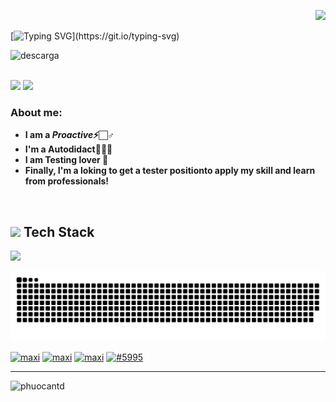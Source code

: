 <!-- ### Hi there 👋 -->
<p align="right"> 
<!--   Views  <br> -->
  <img src="https://profile-counter.glitch.me/MaxiBarbo/count.svg"/>
</p>

[![Typing SVG](https://readme-typing-svg.herokuapp.com?font=Architects+Daughter&color=3FC015FF&size=30&lines=Hello!👋+I'm+a+QA+-+Tester;Manual+and+Automation⚙️;)](https://git.io/typing-svg)

![descarga](https://user-images.githubusercontent.com/86979361/187540414-5f58deaa-2201-456a-b358-d3d37be24dfb.jpg)
<br>
<br>

<p align="left">
  <img height="50%" width="auto" src ="https://github-readme-stats.vercel.app/api?username=MaxiBarbo&show_icons=true&count_private=true&theme=darcula&hide_border=true&hide=issues,contribs&bg_color=00000000">
  <img height="50%" width="auto" src ="https://github-readme-stats.vercel.app/api/top-langs/?username=MaxiBarbo&layout=compact&hide_border=true&theme=darcula&bg_color=00000000&langs_count=6&hide=jupyter%20notebook,tex,css,php"> 
</p><p align="left">
  
  
<h3> About me: </h3>  

  - **I am a ***Proactive***⚡🏻‍♂️**
  - **I'm a Autodidact👩🏻‍💻**
  - **I am Testing lover 🔬**
  - **Finally, I'm a loking to get a tester positionto apply my skill and learn from professionals!**
<!--   - **I'm the founder of [the CodingContributorsLair Organization](https://github.com/CodingContributorsLair/)** -->
  
<!-- ## 🛠&nbsp;Tech Stack -->
<br>
<h2> <img src = "https://media2.giphy.com/media/QssGEmpkyEOhBCb7e1/giphy.gif?cid=ecf05e47a0n3gi1bfqntqmob8g9aid1oyj2wr3ds3mg700bl&rid=giphy.gif" width = 22px> Tech Stack </h2>

<p align="left">

</p>
  
<p align="left">
  <a href="https://skillicons.dev">
    <img src="https://skillicons.dev/icons?i=html,js,css,mysql,react,vscode,figma,docker,selenium,postman,discord,mongodb,ts,github" />
  </a>
</p>

<!-- <p align="center"><img height="15%" width="auto" src="https://raw.githubusercontent.com/KevinPatel04/KevinPatel04/master/header.png"></p>  -->
<!-- <div>
  <img src="https://github.com/Pepyn0/Pepyn0/raw/output/github-contribution-grid-snake.svg" alt="snake"></center>
</div> -->
<p align="center">
  <img  src="https://raw.githubusercontent.com/Elanza-48/Elanza-48/main/resources/img/github-contribution-grid-snake.svg"
   alt="example" />
</p>

<!-- [![GitHub](https://img.shields.io/badge/-Github-000?style=flat&logo=Github&logoColor=white)](https://github.com/Mr-maike)
[![Linkedin](https://img.shields.io/badge/-LinkedIn-blue?style=flat&logo=Linkedin&logoColor=white)](https://www.linkedin.com/in/maike-heris-do-amaral-belarmino-643483205/)
[![Gmail](https://img.shields.io/badge/-Gmail-c14438?style=flat&logo=Gmail&logoColor=white)](mailto:maike.h.belarmino@gmail.com)
[![DIscord](https://img.shields.io/badge/-Discord-000?style=flat&logo=Discord&logoColor=White)](mailto:maike.h.belarmino@gmail.com) -->
<p align="left">
<a href="https://linkedin.com/in/maxi-barbosa" target="blank"><img align="center" src="https://cdn.jsdelivr.net/npm/simple-icons@3.0.1/icons/linkedin.svg" alt="maxi" height="30" width="40" /></a>
<a href="https://gmail.com/maxi10lb" target="blank"><img align="center" src="https://cdn.jsdelivr.net/npm/simple-icons@3.0.1/icons/gmail.svg" alt="maxi" height="30" width="40" /></a>
<a href="https://instagram.com/" target="blank"><img align="center" src="https://cdn.jsdelivr.net/npm/simple-icons@3.0.1/icons/instagram.svg" alt="maxi" height="30" width="40" /></a>
<a href="https://discord.gg/#5995" target="blank"><img align="center" src="https://cdn.jsdelivr.net/npm/simple-icons@3.0.1/icons/discord.svg" alt="#5995" height="30" width="40" /></a>
</p>

---  

<p>
<a href="https://www.buymeacoffee.com/phuocantd"> <img align="left" src="https://cdn.buymeacoffee.com/buttons/v2/default-yellow.png" height="50" width="210" alt="phuocantd" /></a>
</p>
<br>






